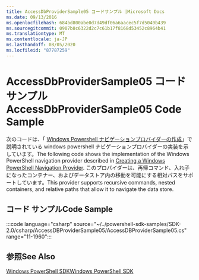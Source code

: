 ```yaml
---
title: AccessDbProviderSample05 コードサンプル |Microsoft Docs
ms.date: 09/13/2016
ms.openlocfilehash: 684bd800abe0d7d49df06a6aacec5f7d5040b439
ms.sourcegitcommit: 0907b8c6322d2c7c61b17f8168d53452c8964b41
ms.translationtype: MT
ms.contentlocale: ja-JP
ms.lasthandoff: 08/05/2020
ms.locfileid: "87787259"
---
```

# <a name="accessdbprovidersample05-code-sample"></a><span data-ttu-id="4896e-102">AccessDbProviderSample05 コード サンプル</span><span class="sxs-lookup"><span data-stu-id="4896e-102">AccessDbProviderSample05 Code Sample</span></span>

<span data-ttu-id="4896e-103">次のコードは、「 [Windows Powershell ナビゲーションプロバイダーの作成](./creating-a-windows-powershell-navigation-provider.md)」で説明されている windows powershell ナビゲーションプロバイダーの実装を示しています。</span><span class="sxs-lookup"><span data-stu-id="4896e-103">The following code shows the implementation of the Windows PowerShell navigation provider described in [Creating a Windows PowerShell Navigation Provider](./creating-a-windows-powershell-navigation-provider.md).</span></span>
<span data-ttu-id="4896e-104">このプロバイダーは、再帰コマンド、入れ子になったコンテナー、およびデータストア内の移動を可能にする相対パスをサポートしています。</span><span class="sxs-lookup"><span data-stu-id="4896e-104">This provider supports recursive commands, nested containers, and relative paths that allow it to navigate the data store.</span></span>

## <a name="code-sample"></a><span data-ttu-id="4896e-105">コード サンプル</span><span class="sxs-lookup"><span data-stu-id="4896e-105">Code Sample</span></span>

:::code language="csharp" source="~/../powershell-sdk-samples/SDK-2.0/csharp/AccessDBProviderSample05/AccessDBProviderSample05.cs" range="11-1960":::

## <a name="see-also"></a><span data-ttu-id="4896e-106">参照</span><span class="sxs-lookup"><span data-stu-id="4896e-106">See Also</span></span>

[<span data-ttu-id="4896e-107">Windows PowerShell SDK</span><span class="sxs-lookup"><span data-stu-id="4896e-107">Windows PowerShell SDK</span></span>](../windows-powershell-reference.md)
